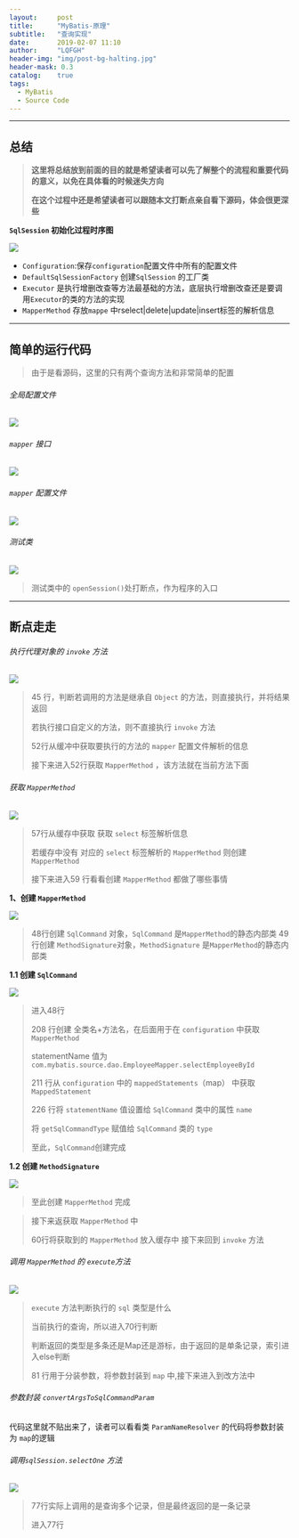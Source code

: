 ```yaml
---
layout:     post
title:      "MyBatis-原理"
subtitle:   "查询实现"
date:       2019-02-07 11:10
author:     "LQFGH"
header-img: "img/post-bg-halting.jpg"
header-mask: 0.3
catalog:    true
tags:
  - MyBatis
  - Source Code
---
```


***


## 总结


> **这里将总结放到前面的目的就是希望读者可以先了解整个的流程和重要代码的意义，以免在具体看的时候迷失方向**
> 
> **在这个过程中还是希望读者可以跟随本文打断点亲自看下源码，体会很更深些**
> 

  **`SqlSession` 初始化过程时序图**
  
  ![](/img/in-post/mybatis-select1.jpg)

* `Configuration`:保存`configuration`配置文件中所有的配置文件
* `DefaultSqlSessionFactory` 创建`SqlSession` 的工厂类
* `Executor` 是执行增删改查等方法最基础的方法，底层执行增删改查还是要调用`Executor`的类的方法的实现
* `MapperMethod` 存放`mappe` 中rselect|delete|update|insert标签的解析信息


***


## 简单的运行代码

> 由于是看源码，这里的只有两个查询方法和非常简单的配置


###### 全局配置文件

![](/img/in-post/mybatis-sqlsessionfactory7.jpg)

###### `mapper` 接口

![](/img/in-post/mybatis-sqlsessionfactory8.jpg)

###### `mapper` 配置文件

![](/img/in-post/mybatis-sqlsessionfactory9.jpg)

###### 测试类

![](/img/in-post/mybatis-select.jpg)

> 测试类中的 `openSession()`处打断点，作为程序的入口
> 

***


## 断点走走

###### 执行代理对象的 `invoke` 方法

![](/img/in-post/mybatis-select2.jpg)

> 45 行，判断若调用的方法是继承自 `Object` 的方法，则直接执行，并将结果返回
> 
> 若执行接口自定义的方法，则不直接执行 `invoke` 方法
> 
> 52行从缓冲中获取要执行的方法的 `mapper` 配置文件解析的信息
> 
> 接下来进入52行获取 `MapperMethod` ，该方法就在当前方法下面
> 

###### 获取 `MapperMethod` 

![](/img/in-post/mybatis-select3.jpg)

> 57行从缓存中获取 获取 `select` 标签解析信息
> 
> 若缓存中没有 对应的 `select` 标签解析的 `MapperMethod` 则创建 `MapperMethod` 
> 
> 接下来进入59 行看看创建 `MapperMethod` 都做了哪些事情
> 

**1、创建 `MapperMethod`** 

![](/img/in-post/mybatis-select5.jpg)

> 48行创建 `SqlCommand` 对象，`SqlCommand` 是`MapperMethod`的静态内部类
> 49行创建 `MethodSignature`对象，`MethodSignature` 是`MapperMethod`的静态内部类

**1.1 创建 `SqlCommand`** 

![](/img/in-post/mybatis-select6.jpg)

> 进入48行
> 
> 208 行创建 全类名+方法名，在后面用于在 `configuration` 中获取 `MapperMethod`
> 
> statementName 值为 `com.mybatis.source.dao.EmployeeMapper.selectEmployeeById`
> 
> 211 行从 `configuration` 中的 `mappedStatements`（map） 中获取`MappedStatement`
> 
> 226 行将 `statementName` 值设置给 `SqlCommand`  类中的属性 `name`
> 
> 将 `getSqlCommandType` 赋值给 `SqlCommand`  类的 `type`
> 
> 至此，`SqlCommand`创建完成
> 

**1.2 创建 `MethodSignature`**

![](/img/in-post/mybatis-select7.jpg)

> 至此创建 `MapperMethod` 完成
> 

> 接下来返获取 `MapperMethod` 中
> 
> 60行将获取到的 `MapperMethod` 放入缓存中
> 接下来回到 `invoke` 方法 


###### 调用 `MapperMethod` 的 `execute`方法

![](/img/in-post/mybatis-select8.jpg)

> `execute` 方法判断执行的 `sql` 类型是什么
> 
> 当前执行的查询，所以进入70行判断
> 
> 判断返回的类型是多条还是Map还是游标，由于返回的是单条记录，索引进入else判断
>
>  81 行用于分装参数，将参数封装到 `map` 中,接下来进入到改方法中
> 

###### 参数封装 `convertArgsToSqlCommandParam`

代码这里就不贴出来了，读者可以看看类 `ParamNameResolver` 的代码将参数封装为 `map`的逻辑

###### 调用`sqlSession.selectOne` 方法

![](/img/in-post/mybatis-select9.jpg)

> 77行实际上调用的是查询多个记录，但是最终返回的是一条记录
>
> 进入77行
> 


